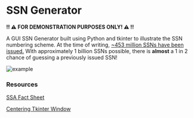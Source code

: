 # SSN Generator

**:bangbang: :warning: FOR DEMONSTRATION PURPOSES ONLY! :warning: :bangbang:**

A GUI SSN Generator built using Python and tkinter to illustrate the SSN numbering scheme. At the time of writing, [~453 million SSNs have been issued.](https://www.ssa.gov/history/hfaq.html) With approximately 1 billion SSNs possible, there is **almost** a 1 in 2 chance of guessing a previously issued SSN!

![example](https://raw.githubusercontent.com/jagrajs/ssn/master/example.gif)


### Resources

[SSA Fact Sheet](https://www.ssa.gov/kc/SSAFactSheet--IssuingSSNs.pdf)

[Centering Tkinter Window](https://stackoverflow.com/questions/14910858/how-to-specify-where-a-tkinter-window-opens/14912644#14912644)

